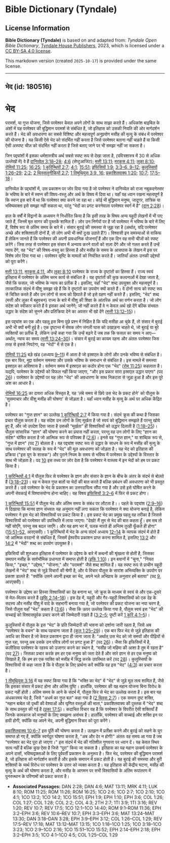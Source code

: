 # Bible Dictionary (Tyndale)

## License Information

**Bible Dictionary (Tyndale)** is based on and adapted from: _Tyndale Open Bible Dictionary_, [Tyndale House Publishers](https://tyndaleopenresources.com/), 2023, which is licensed under a [CC BY-SA 4.0 license](https://creativecommons.org/licenses/by-sa/4.0/legalcode.en).

This markdown version (created `2025-10-17`) is provided under the same license.



--------------------------------

## भेद (id: 180516)

भेद
===

परामर्श, या गुप्त योजना, जिसे परमेश्वर केवल अपने लोगों के साथ साझा करते हैं। अधिकांश बाइबिल के अंशों में यह परमेश्वर की बुद्धिमान परामर्श से संबंधित है, जो इतिहास को उसकी नियति की ओर मार्गदर्शन करते हैं। भेद की अवधारणा का सबसे विशिष्ट और महत्वपूर्ण अनुप्रयोग मसीह की मृत्यु के संबंध में परमेश्वर की योजना है। यह किसी ऐसे भेद को संदर्भित नहीं करता है जिसे परमेश्वर बताना नहीं चाहते हैं या किसी ऐसी अस्पष्ट चीज़ को संदर्भित नहीं करता है जिसे बताए जाने पर भी समझा नहीं जा सकता है।

जिन पद्द्यांशों में इसका धर्मशास्त्रीय अर्थ सबसे स्पष्ट रूप से देखा जाता है, (पवित्रशास्त्र में 30 से अधिक उल्लेखों में) वे हैं [दानिय्येल 3:18–28](https://ref.ly/Dan3:18-Dan3:28); [4:6](https://ref.ly/Dan4:6) (सेप्टुआजिंट); [मत्ती 13:11](https://ref.ly/Matt13:11); [मरकुस 4:11](https://ref.ly/Mark4:11); [लूका 8:10](https://ref.ly/Luke8:10); [रोमियों 11:25](https://ref.ly/Rom11:25); [16:25](https://ref.ly/Rom16:25); [1 कुरिन्थियों 2:7](https://ref.ly/1Cor2:7); [4:1](https://ref.ly/1Cor4:1); [15:51](https://ref.ly/1Cor15:51); [इफिसियों 1:9](https://ref.ly/Eph1:9); [3:3–6, 9–12](https://ref.ly/Eph3:3-Eph3:6,Eph3:9-Eph3:12); [कुलुस्सियों 1:26–29](https://ref.ly/Col1:26-Col1:29); [2:2](https://ref.ly/Col2:2); [2 थिस्सलुनीकियों 2:7](https://ref.ly/2Thess2:7); [1 तिमुथियुस 3:9, 16](https://ref.ly/1Tim3:9,1Tim3:16); [प्रकाशितवाक्य 1:20](https://ref.ly/Rev1:20); [10:7](https://ref.ly/Rev10:7); [17:5–18](https://ref.ly/Rev17:5-Rev17:18)।

दानिय्येल के पद्द्यांशों में, उस प्रकाशन पर जोर दिया गया है जो परमेश्वर ने दानिय्येल को राजा नबूकदनेस्सर के भविष्य के बारे में स्वप्न की विषय\-वस्तु और अर्थ के विषय में दिया था। यहाँ यह ध्यान रखना महत्वपूर्ण है कि स्वप्न इस बारे में था कि परमेश्वर क्या करने जा रहा था। कोई भी बुद्धिमान मनुष्य, जादूगर, तांत्रिक या भविष्यवक्ता इसे समझा नहीं सकता था, परंतु “भेदों का प्रगट करनेवाला परमेश्वर स्वर्ग में है” ([दान 2:28](https://ref.ly/Dan2:28))।

हाल के वर्षों में विद्वानों के अध्ययन ने निर्धारित किया है कि इसी तरह के विषय अन्य यहूदी लेखनों में भी पाए जाते हैं, जिनमें मृत सागर की पुस्तकें शामिल हैं। ज़ोर उन निर्णयों पर है जो परमेश्वर ने भविष्य के बारे में लिए हैं, विशेष रूप से अंतिम समय के बारे में। संसार बुराई की समस्या से जूझ रहा है (अर्थात्, यदि परमेश्वर अच्छे और शक्तिशाली दोनों हैं, तो लोग अभी भी क्यों दुःख उठाते हैं?)। विश्वासी इन समस्याओं से वाकिफ हैं लेकिन जानते हैं कि परमेश्वर की अपनी प्रावधानिक योजनाएँ हैं और एक दिन वह सभी चीजों को स्पष्ट करेंगे। जिस तरह से परमेश्वर इस संसार में अन्याय करने वालों को सज़ा देंगे और जो गलत करते हैं उन्हें न्याय देंगे, वह "भेद" की विषय\-वस्तु का हिस्सा है और मसीह के समय के आसपास के लेखन में इस पर विशेष ज़ोर दिया गया था। परमेश्वर सृष्टि के मामलों को नियंत्रित करते हैं। जातियाँ अंततः उनकी उद्देश्यों को पूरा करेंगे।

[मत्ती 13:11](https://ref.ly/Matt13:11), [मरकुस 4:11](https://ref.ly/Mark4:11), और [लूका 8:10](https://ref.ly/Luke8:10) परमेश्वर के राज्य के दृष्टांतों का हिस्सा हैं। राज्य स्वयं इतिहास में परमेश्वर के अंतिम चरम कार्य से संबंधित है। यह दृष्टांतों की कुछ कल्पनाओं में देखा जाता है, जैसे कि फसल, जो भविष्य के न्याय का प्रतीक है। इसलिए, यहाँ "भेद" शब्द उपयुक्त और महत्वपूर्ण है। तात्कालिक संदर्भ में यीशु समझा रहे हैं कि वे दृष्टांतों का उपयोग क्यों करते हैं। वे दोनों सत्य को स्पष्ट रूप से चित्रित करते हैं और उन लोगों से सत्य को छिपाते हैं जो इसे ग्रहण नहीं करते हैं। इसलिए, "भेद" शब्द (मत्ती और लूका में बहुवचन) राज्य के बारे में यीशु की शिक्षा के आंतरिक अर्थ का वर्णन करता है। जो लोग संदेश को स्वीकार करते हैं वे इसका अर्थ जानेंगे; जो नहीं करते हैं वे न केवल अर्थ खो देंगे बल्कि संभवतः उद्धार के संदेश को सुनने और प्रतिक्रिया देने का अवसर भी खो देंगे ([मत्ती 13:12–15](https://ref.ly/Matt13:12-Matt13:15))।

इस पद्द्यांश का एक और पहलू इस बिना पूछे प्रश्न में निहित है कि यदि मसीहा आ चुके हैं, तो संसार में बुराई अभी भी क्यों बनी हुई है। एक दृष्टान्त में सेवक लोग जंगली घास को उखाड़ना चाहते थे, जो बुराई या बुरे व्यक्तियों का प्रतीक है, लेकिन उन्हें कहा गया कि उन्हें बढ़ने दें जब तक कि फसल का समय न आए—अर्थात्, न्याय का समय ([मत्ती 13:24–30](https://ref.ly/Matt13:24-Matt13:30))। संसार में बुराई का कायम रहना और अंततः परमेश्वर जिस तरह से इससे निपटेगा, वह “भेदों” में से एक है।

[रोमियों 11:25](https://ref.ly/Rom11:25) बड़े खंड (अध्याय [9–11](https://ref.ly/Rom9:1-Rom11:36)) में आता है जो इस्राएल के लोगों और उनके भविष्य से संबंधित है। एक बार फिर, मुद्दा वर्तमान समस्या और उसके भविष्य के समाधान से संबंधित है। इस मामले में समस्या इस्राएल का अविश्वास है। वर्तमान समय में इस्राएल का कठोर होना एक "भेद" ([रोम 11:25](https://ref.ly/Rom11:25)) कहलाता है। यद्यपि, परमेश्वर के उद्देश्यों को विफल नहीं किया जाएगा, "और इस प्रकार सारा इस्राएल उद्धार पाएगा" (पद [26](https://ref.ly/Rom11:26))। परमेश्वर के उद्देश्यों पर यह ज़ोर "भेद" की अवधारणा के साथ निकटता से जुड़ा हुआ है और इस पूरे अंश का आधार है।

[रोमियों 16:25](https://ref.ly/Rom16:25) का दायरा अधिक विस्तृत है, यह 'लंबे समय से छिपे उस भेद के प्रकट होने' को पौलुस के 'सुसमाचार और यीशु मसीह की घोषणा' से जोड़ता है। यहाँ ध्यान मसीह के मृत्यु के अर्थ पर अधिक केंद्रित है। 

परमेश्वर का "गुप्त ज्ञान" का उल्लेख [1 कुरिन्थियों 2:7](https://ref.ly/1Cor2:7) में किया गया है। संदर्भ क्रूस की कथा है जिसका प्रचार पौलुस करता है। यह संदेश उन लोगों के लिए मूर्खता है जो स्वयं को बुद्धिमान समझते हैं परन्तु खोये हुए हैं, और जो उपदेश दिया जाता है उसकी “मूर्खता” ही विश्वासियों को उद्धार दिलाती है ([1:18–25](https://ref.ly/1Cor1:18-1Cor1:25))। पौलुस सांसारिक "ज्ञान" की घोषणा करने का प्रयास नहीं करता, परन्तु वह उन लोगों के लिए "ज्ञान का संदेश" घोषित करता है जो आत्मिक रूप से परिपक्व हैं ([2:6](https://ref.ly/1Cor2:6))। इनसे वह "गुप्त ज्ञान," या शाब्दिक रूप से, "गुप्त में ज्ञान" (पद [7](https://ref.ly/1Cor2:7)) बोलता है। यह पद्द्यांश स्पष्ट रूप से उद्धार के साधन के रूप में मसीह की मृत्यु के साथ परमेश्वर की सलाह के रूप में “भेद” की मूल अवधारणा को जोड़ता है। यह भेद को इतिहास की प्रक्रिया ("इस युग के शासक") और पुराने नियम के समय से भविष्य में परमेश्वर के उद्देश्यों के विस्तार के साथ भी जोड़ता है। पद [10](https://ref.ly/1Cor2:10) इस तथ्य पर ज़ोर देता है कि परमेश्वर ने वास्तव में इन भेदों को हम पर प्रकट किया है।

[1 कुरिन्थियों 4:1](https://ref.ly/1Cor4:1) में पौलुस फिर से परमेश्वर के ज्ञान और संसार के ज्ञान के बीच के अंतर के संदर्भ से बोलते हैं ([3:18–23](https://ref.ly/1Cor3:18-1Cor3:23))। वह न केवल गुप्त बातों या भेदों की बात करते हैं बल्कि प्रबंधन की अवधारणा को भी प्रस्तुत करते हैं। उसे परमेश्वर के भेद के प्रकाशन का उत्तरदायित्व सौंपा गया है और उसे इसे घोषित करने के अपनी सेवकाई में विश्वासयोग्य होना चाहिए। यह विषय [इफिसियों 3:2–6](https://ref.ly/Eph3:2-Eph3:6) में फिर से प्रकट होगा।

[1 कुरिन्थियों 15:51](https://ref.ly/1Cor15:51) में पौलुस भेद और अंतिम समय के संबंध पर लौटता है।। पहले के पद्द्यांश ([2:9–16](https://ref.ly/1Cor2:9-1Cor2:16)) ने दिखाया कि मानव ज्ञान संभवतः यह अनुमान नहीं लगा सकता कि परमेश्वर ने क्या योजना बनाई है, लेकिन परमेश्वर ने इस भेद को विश्वासियों पर प्रकट किया है। इस प्रकट भेद का प्रमुख पहलू वह तरीका है जिससे विश्वासियों को परमेश्वर की उपस्थिति में लाया जाएगा: "देखो! मैं तुम से भेद की बात कहता हूँ। हम सब तो नहीं सोएँगे, परन्तु सब बदल जाएँगे। और यह क्षण भर में, पलक मारते ही अन्तिम तुरही फूँकते ही होगा” ([15:51–52](https://ref.ly/1Cor15:51-1Cor15:52), आरएसवी)। 1 कुरिन्थियों में भेद के अन्य संदर्भ अध्याय [12–14](https://ref.ly/1Cor12:1-1Cor14:40) के व्यापक संदर्भ में होते हैं जो आत्मिक वरदानों से संबंधित हैं, जिसमें ईश्वरीय प्रकाशन प्राप्त करना शामिल है, इसलिए [13:2](https://ref.ly/1Cor13:2) और [14:2](https://ref.ly/1Cor14:2) में "भेदों" शब्द का उपयोग उपयुक्त है।

इफिसियों की शुरुआत इतिहास में परमेश्वर के उद्देश्य के बारे में कथनों की श्रृंखला से होती है, जिसका समापन मसीह के सार्वभौमिक प्रधानता में समाप्त होती है ([इफि 1:10](https://ref.ly/Eph1:10))। इन बयानों में "चुना," "नियत किया," "इच्छा," "उद्देश्य," "योजना," और "परामर्श" जैसे शब्द शामिल हैं। यह स्पष्ट रूप से प्राचीन यहूदी लेखनों में "भेद" शब्द से जुड़े विचारों की श्रेणी है, और ये विचार पौलुस के सारांश अभिव्यक्ति के उपयोग पर प्रकाश डालते हैं: "क्योंकि उसने अपनी इच्छा का भेद, अपने भले अभिप्राय के अनुसार हमें बताया" (पद [9](https://ref.ly/Eph1:9), आरएसवी)।

परमेश्वर के उद्देश्य का हिस्सा विश्वासियों का देह बनाना था, जो क्रूस के माध्यम से स्वयं से और एक\-दूसरे से मेल\-मिलाप करते हैं ([इफि 2:14–18](https://ref.ly/Eph2:14-Eph2:18))। इस देह में, यहूदी और गैर\-यहूदी विश्वासियों को एक देह के सदस्य और मसीह यीशु में वादे के सहभागी बनाया गया है, जो परमेश्वर की प्रकट योजना का नया चरण है, जिसे पौलुस यहाँ "भेद" कहता है ([3:6](https://ref.ly/Eph3:6))। जैसा कि ऊपर उल्लेख किया गया है, पौलुस स्वयं इस "भेद" की सच्चाई को विश्वासपूर्वक प्रचार करने की जिम्मेदारी रखते हैं ([3:2–5](https://ref.ly/Eph3:2-Eph3:5); पुष्टी करें [1 कुरि 4:1–5](https://ref.ly/1Cor4:1-1Cor4:5))।

कुलुस्सियों में पौलुस के इस “भेद” के प्रति जिम्मेदारी की भावना को दर्शाना जारी रहता है, जिसे अब “परमेश्वर के वचन” के साथ पहचाना जाता है ([कुल 1:25–29](https://ref.ly/Col1:25-Col1:29))। एक बार फिर भेद से जुड़े इतिहास की अवधि का विचार है जो केवल प्रकाशन द्वारा ही जाना जाता है: “अर्थात् उस भेद को जो समयों और पीढ़ियों से गुप्त रहा, परन्तु अब उसके उन पवित्र लोगों पर प्रगट हुआ है” (पद [26](https://ref.ly/Col1:26))। जैसा कि इफिसियों में है, कलीसिया परमेश्वर के रहस्य को उजागर करने का स्थान है, “मसीह जो महिमा की आशा है तुम में रहता है” (पद [27](https://ref.ly/Col1:27))। जिसका प्रचार करके हम हर एक मनुष्य को जता देते हैं और सारे ज्ञान से हर एक मनुष्य को सिखाते हैं, कि हम हर एक व्यक्ति को मसीह में सिद्ध करके उपस्थित करें (पद [28](https://ref.ly/Col1:28))। कुलुस्सियों के विश्वासियों से कहा जाता है कि वे पौलुस के लिए प्रार्थना करें क्योंकि वह इस "भेद" ([4:3](https://ref.ly/Col4:3)) का प्रचार करता है।

[1 तीमुथियुस 3:16](https://ref.ly/1Tim3:16) में यह स्पष्ट किया गया है कि "भक्ति का भेद" में "भेद" से जुड़े मूल तत्व शामिल हैं, जैसे कि इसका संसार में प्रकट होना और अंतिम पुष्टि। हालाँकि, परमेश्वर की यह महान योजना बिना विरोध के प्रकट नहीं होती। अंतिम समय के आने के संदर्भ में, पौलुस फिर से भेद का उल्लेख करता है। इस बार यह अंधकारमय भेद है, जिसे "अधर्म का गुप्त बल" कहा गया है ([2 थिस्स 2:7](https://ref.ly/2Thess2:7))। एक समान दुष्ट शक्ति, "महान बाबेल जो पृथ्वी की वेश्याओं और घृणित वस्तुओं की माता," प्रकाशितवाक्य की पुस्तक में "भेद" शब्द के साथ प्रस्तुत की गई है ([प्रका 17:5](https://ref.ly/Rev17:5))। कदाचित विचार यह है कि परमेश्वर के विपरीत ऐसी शक्तियाँ हैं जिनके कामकाज को मनुष्यों के लिए समझना असंभव है। हालाँकि, परमेश्वर की सच्चाई और शक्ति इन पर हावी होगी, क्योंकि वह अपने भेद, अपनी बुद्धिमान विचार को पूरा करेंगे।

[प्रकाशितवाक्य 10:6–7](https://ref.ly/Rev10:6-Rev10:7) इस पूर्ति की घोषणा करता है। उलझन में प्रतीक्षा करने और बुराई को सहने के युग समाप्त हो गए हैं, क्योंकि स्वर्गदूत घोषणा करता है, "अब और देर न होगी!" अंततः वह समय आ गया है जब "परमेश्वर का भेद पूरा हो जाएगा।" इस संदर्भ में भेद की गतिशील गुणवत्ता पर ध्यान दें। यह केवल स्थिर सत्य नहीं है बल्कि कुछ ऐसा है जिसे “पूरा” किया जा सकता है। इतिहास का यह महान उत्कर्ष परमेश्वर के अपने दासों, भविष्यद्वक्ताओं के लिए पूर्ववर्ती प्रकाशन के अनुरूप है। फिर भेद, परमेश्वर की बुद्धिमान परामर्श है, जो इतिहास को मार्गदर्शन करती है और इसके समापन में प्रकट होती है। यह बुराई की समस्या और बुरी शक्तियों के व्यर्थ विरोध पर परमेश्वर के उत्तर को व्यक्त करता है। यह इतिहास की केंद्रीय घटना, मसीह की मृत्यु के अर्थ की घोषणा करता है, और मसीह के आगमन पर सभी विश्वासियों के अंतिम रूपांतरण में पुनरुत्थान के परिणामों को प्रकट करता है।

* **Associated Passages:** DAN 2:28; DAN 4:6; MAT 13:11; MRK 4:11; LUK 8:10; ROM 11:25; ROM 11:26; ROM 16:25; 1CO 2:6; 1CO 2:7; 1CO 2:10; 1CO 4:1; 1CO 13:2; 1CO 14:2; 1CO 15:51; EPH 1:9; EPH 1:10; EPH 3:6; COL 1:26; COL 1:27; COL 1:28; COL 2:2; COL 4:3; 2TH 2:7; 1TI 3:9; 1TI 3:16; REV 1:20; REV 10:7; REV 17:5; 1CO 12:1–1CO 14:40; ROM 9:1–ROM 11:36; EPH 3:2–EPH 3:6; REV 10:6–REV 10:7; EPH 3:3–EPH 3:6; MAT 13:24–MAT 13:30; DAN 3:18–DAN 3:28; EPH 3:9–EPH 3:12; COL 1:26–COL 1:29; REV 17:5–REV 17:18; MAT 13:12–MAT 13:15; 1CO 1:18–1CO 1:25; 1CO 3:18–1CO 3:23; 1CO 2:9–1CO 2:16; 1CO 15:51–1CO 15:52; EPH 2:14–EPH 2:18; EPH 3:2–EPH 3:5; 1CO 4:1–1CO 4:5; COL 1:25–COL 1:29

